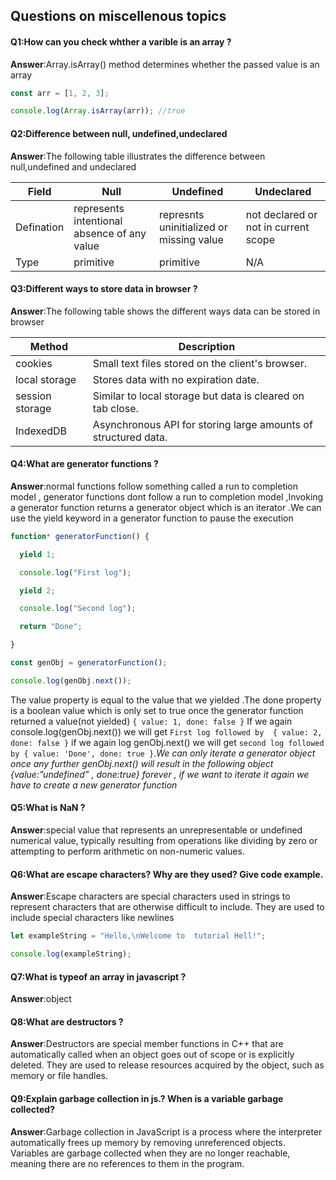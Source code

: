 ## Questions on miscellenous topics

#### Q1:How can you check whther a varible is an array ?

**Answer**:Array.isArray() method determines whether the passed value is an array 

```js
const arr = [1, 2, 3];

console.log(Array.isArray(arr)); //true
```

#### Q2:Difference between null, undefined,undeclared

**Answer**:The following table illustrates the difference between null,undefined and undeclared

| Field      | Null                                        | Undefined                                | Undeclared                           |
| ---------- | ------------------------------------------- | ---------------------------------------- | ------------------------------------ |
| Defination | represents intentional absence of any value | represnts uninitialized or missing value | not declared or not in current scope |
| Type       | primitive                                   | primitive                                | N/A                                  |

#### Q3:Different ways to store data in browser ? 

**Answer**:The following table shows the different ways data can be stored in browser 

| Method          | Description                                                  |
| --------------- | ------------------------------------------------------------ |
| cookies         | Small text files stored on the client's browser.             |
| local storage   | Stores data with no expiration date.                         |
| session storage | Similar to local storage but data is cleared on tab close.   |
| IndexedDB       | Asynchronous API for storing large amounts of structured data. |

#### Q4:What are generator functions ?

**Answer**:normal functions follow something called a run to completion model , generator functions dont follow a run to completion model ,Invoking a generator function returns a generator object which is an iterator .We can use the yield keyword in a generator function to pause the execution 

```js
function* generatorFunction() {

  yield 1;

  console.log("First log");

  yield 2;

  console.log("Second log");

  return "Done";

}

const genObj = generatorFunction();

console.log(genObj.next());
```

The value property is equal to the value that we yielded .The done property is a boolean value which is only set to true once the generator function returned a value(not yielded)  `{ value: 1, done: false }` If we again console.log(genObj.next()) we will get `First log followed by  { value: 2, done: false }` if we again log genObj.next() we will get `second log followed by { value: 'Done', done: true }`.*We can only iterate a generator object once any further genObj.next() will result in the following object {value:”undefined” , done:true} forever , if we want to iterate it again we have to create a new generator function* 

#### Q5:What is NaN ?

**Answer**:special value that represents an unrepresentable or undefined numerical value, typically resulting from operations like dividing by zero or attempting to perform arithmetic on non-numeric values.

#### Q6:What are escape characters? Why are they used? Give code example.

**Answer**:Escape characters are special characters used in strings to represent characters that are otherwise difficult to include. They are used to include special characters like newlines

```js
let exampleString = "Hello,\nWelcome to  tutorial Hell!";

console.log(exampleString);
```

#### Q7:What is typeof an array in javascript ?

**Answer**:object

#### Q8:What are destructors ? 

**Answer**:Destructors are special member functions in C++ that are automatically called when an object goes out of scope or is explicitly deleted. They are used to release resources acquired by the object, such as memory or file handles.

#### Q9:Explain garbage collection in js.? When is a variable garbage collected?

**Answer**:Garbage collection in JavaScript is a process where the interpreter automatically frees up memory by removing unreferenced objects. Variables are garbage collected when they are no longer reachable, meaning there are no references to them in the program.